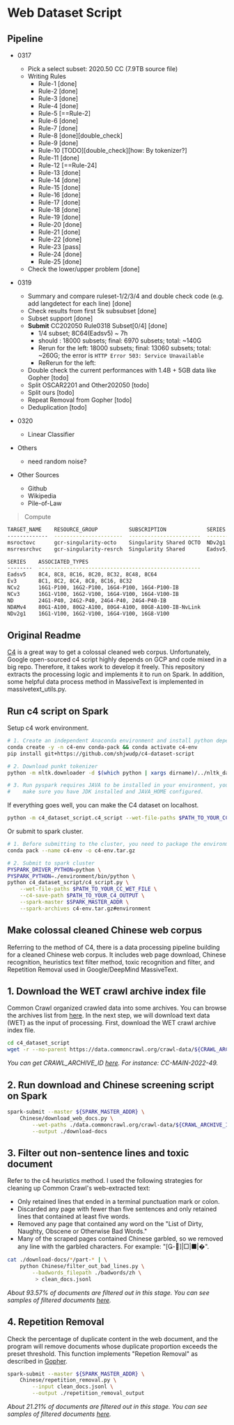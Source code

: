 # Web Dataset Script

## Pipeline

+ 0317  
    + Pick a select subset: 2020.50 CC (7.9TB source file)  
    + Writing Rules
        + Rule-1 [done] 
        + Rule-2 [done]
        + Rule-3 [done]
        + Rule-4 [done]
        + Rule-5 [==Rule-2]
        + Rule-6 [done]
        + Rule-7 [done]
        + Rule-8 [done][double_check]
        + Rule-9 [done]
        + Rule-10 [TODO][double_check][how: By tokenizer?]
        + Rule-11 [done]
        + Rule-12 [==Rule-24]
        + Rule-13 [done]
        + Rule-14 [done]
        + Rule-15 [done]
        + Rule-16 [done]
        + Rule-17 [done]
        + Rule-18 [done]
        + Rule-19 [done]
        + Rule-20 [done]
        + Rule-21 [done]
        + Rule-22 [done]
        + Rule-23 [pass]
        + Rule-24 [done]
        + Rule-25 [done]
    + Check the lower/upper problem [done]

+ 0319  
    + Summary and compare ruleset-1/2/3/4 and double check code (e.g. add langdetect for each line) [done]
    + Check results from first 5k subsubset [done]
    + Subset support [done]
    + **Submit** CC202050 Rule0318 Subset\[0/4\] [done]
        + 1/4 subset; 8C64(Eadsv5) ~ 7h
        + should : 18000 subsets; final: 6970 subsets; total: ~140G
        + Rerun for the left: 18000 subsets; final: 13060 subsets; total: ~260G; the error is `HTTP Error 503: Service Unavailable`
        + ReRerun for the left: 
    + Double check the current performances with 1.4B + 5GB data like Gopher [todo]
    + Split OSCAR2201 and Other202050 [todo]
    + Split ours [todo]
    + Repeat Removal from Gopher [todo]
    + Deduplication [todo]  

+ 0320  
    + Linear Classifier

+ Others  
    + need random noise?  

+ Other Sources
    + Github  
    + Wikipedia  
    + Pile-of-Law  

> Compute
```bash
TARGET_NAME    RESOURCE_GROUP          SUBSCRIPTION             SERIES
-------------  ----------------------  -----------------------  -------------------------------------------
msroctovc      gcr-singularity-octo    Singularity Shared OCTO  NDv2g1
msrresrchvc    gcr-singularity-resrch  Singularity Shared       Eadsv5, Ev3, NCv2, NCv3, ND, NDAMv4, NDv2g1

SERIES    ASSOCIATED_TYPES
--------  ----------------------------------------------------
Eadsv5    8C4, 8C8, 8C16, 8C20, 8C32, 8C48, 8C64
Ev3       8C1, 8C2, 8C4, 8C8, 8C16, 8C32
NCv2      16G1-P100, 16G2-P100, 16G4-P100, 16G4-P100-IB
NCv3      16G1-V100, 16G2-V100, 16G4-V100, 16G4-V100-IB
ND        24G1-P40, 24G2-P40, 24G4-P40, 24G4-P40-IB
NDAMv4    80G1-A100, 80G2-A100, 80G4-A100, 80G8-A100-IB-NvLink
NDv2g1    16G1-V100, 16G2-V100, 16G4-V100, 16G8-V100
```

## Original Readme

[C4](https://www.tensorflow.org/datasets/catalog/c4) is a great way to get a colossal cleaned web corpus. Unfortunately, Google open-sourced c4 script highly depends on GCP and code mixed in a big repo. Therefore, it takes work to develop it freely. This repository extracts the processing logic and implements it to run on Spark. In addition, some helpful data process method in MassiveText is implemented in massivetext_utils.py.

## Run c4 script on Spark

Setup c4 work environment.

```bash
# 1. Create an independent Anaconda environment and install python dependencies
conda create -y -n c4-env conda-pack && conda activate c4-env
pip install git+https://github.com/shjwudp/c4-dataset-script

# 2. Download punkt tokenizer
python -m nltk.downloader -d $(which python | xargs dirname)/../nltk_data punkt

# 3. Run pyspark requires JAVA to be installed in your environment, you should
#    make sure you have JDK installed and JAVA_HOME configured.
```

If everything goes well, you can make the C4 dataset on localhost.

```bash
python -m c4_dataset_script.c4_script --wet-file-paths $PATH_TO_YOUR_CC_WET_FILE
```

Or submit to spark cluster.

```bash
# 1. Before submitting to the cluster, you need to package the environment conda env
conda pack --name c4-env -o c4-env.tar.gz

# 2. Submit to spark cluster
PYSPARK_DRIVER_PYTHON=python \
PYSPARK_PYTHON=./environment/bin/python \
python c4_dataset_script/c4_script.py \
    --wet-file-paths $PATH_TO_YOUR_CC_WET_FILE \
    --c4-save-path $PATH_TO_YOUR_C4_OUTPUT \
    --spark-master $SPARK_MASTER_ADDR \
    --spark-archives c4-env.tar.gz#environment
```

## Make colossal cleaned Chinese web corpus

Referring to the method of C4, there is a data processing pipeline building for a cleaned Chinese web corpus. It includes web page download, Chinese recognition, heuristics text filter method, toxic recognition and filter, and Repetition Removal used in Google/DeepMind MassiveText.

## 1. Download the WET crawl archive index file

Common Crawl organized crawled data into some archives. You can browse the archives list from [here](https://commoncrawl.org/the-data/get-started/). In the next step, we will download text data (WET) as the input of processing. First, download the WET crawl archive index file.

```bash
cd c4_dataset_script
wget -r --no-parent https://data.commoncrawl.org/crawl-data/${CRAWL_ARCHIVE_ID}/wet.paths.gz
```

*You can get CRAWL_ARCHIVE_ID [here](https://commoncrawl.org/the-data/get-started/). For instance: CC-MAIN-2022-49.*

## 2. Run download and Chinese screening script on Spark

```bash
spark-submit --master ${SPARK_MASTER_ADDR} \
    Chinese/download_web_docs.py \
        --wet-paths ./data.commoncrawl.org/crawl-data/${CRAWL_ARCHIVE_ID}/wet.paths.gz \
        --output ./download-docs
```

## 3. Filter out non-sentence lines and toxic document

Refer to the c4 heuristics method. I used the following strategies for cleaning up Common Crawl's web-extracted text:

 - Only retained lines that ended in a terminal punctuation mark or colon.
 - Discarded any page with fewer than five sentences and only retained lines that
contained at least five words.
 - Removed any page that contained any word on the "List of Dirty, Naughty, Obscene
or Otherwise Bad Words."
 - Many of the scraped pages contained Chinese garbled, so we removed any line with the garbled characters. For example: "[-]|□|■|�".

```bash
cat ./download-docs/*/part-* | \
    python Chinese/filter_out_bad_lines.py \
        --badwords_filepath ./badwords/zh \
         > clean_docs.jsonl
```

*About 93.57% of documents are filtered out in this stage. You can see samples of filtered documents [here](data/Chinese_bad-lines_samples.jsonl).*

## 4. Repetition Removal

Check the percentage of duplicate content in the web document, and the program will remove documents whose duplicate proportion exceeds the preset threshold. This function implements "Repetion Removal" as described in [Gopher](https://arxiv.org/abs/2112.11446).

```bash
spark-submit --master ${SPARK_MASTER_ADDR} \
    Chinese/repetition_removal.py \
        --input clean_docs.jsonl \
        --output ./repetition_removal_output
```

*About 21.21% of documents are filtered out in this stage. You can see samples of filtered documents [here](data/Chinese_Repetition-Removal_samples.jsonl).*
